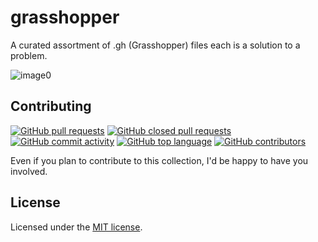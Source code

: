 # grasshopper
A curated assortment of .gh (Grasshopper) files each is a solution to a problem.

![image0](https://github.com/aashkann/grasshopper/assets/101568776/183cf1ce-3bfa-4a03-8cb3-e06c49aee98e)

## Contributing
[![GitHub pull requests](https://img.shields.io/github/issues-pr-raw/aashkann/grasshopper?style=flat-square&logo=data:image/png;base64,iVBORw0KGgoAAAANSUhEUgAAABgAAAAYCAYAAADgdz34AAAACXBIWXMAAAsTAAALEwEAmpwYAAAAAXNSR0IArs4c6QAAAARnQU1BAACxjwv8YQUAAADNSURBVHgB7VXbDcMgDHSjDpCRMgojZIOwQdMJ6CYZiRFco7qSi3gYSqV+5KSTcOTzEZAOgH8EIm7QgyAkeuat0IPQijAQX3DEB69tanivQdi1E3Uw8anhEQ6iyc2dSp5Rfcn0LURXvZdwHOKIHK/3TA9yPRNX8TdLzWQXzTbTs8Z3IIwPqEHusNBjonpmmYcRBi26CX6M0+A0GGwg8wQzcZ2CSoeKuP5Kh5W4LhgUdS1xrcWH7irWd+Im4sTwtxr0Oo7r95tsQYle3RA8AW71bDMxGCXJAAAAAElFTkSuQmCC)](https://github.com/aashkann/grasshopper)
[![GitHub closed pull requests](https://img.shields.io/github/issues-pr-closed-raw/aashkann/grasshopper?style=flat-square&logo=data:image/png;base64,iVBORw0KGgoAAAANSUhEUgAAABAAAAAPCAYAAADtc08vAAAACXBIWXMAAAsTAAALEwEAmpwYAAAAAXNSR0IArs4c6QAAAARnQU1BAACxjwv8YQUAAACbSURBVHgBnVJbEYAgELwIRCCCEYxgBJtoBBsYwQhGuQhEOL2Zc1wRFNgZPoB9sABRA0TEncNTC1QoN1ytWJMZDHyNXg1WEM+xs/8RjyDeKNOpy4iVE4zDjzBLv7BnDBg4Q4qwAKGP9qZk74jk8IiwPoCY6QvqjknWm20epOTJIsEGhiOVQPvLGyvVQF8Ce0vDd+3AwFML7AKLkg/1iD3k8fl0tQAAAABJRU5ErkJggg==)](https://github.com/aashkann/grasshopper/pulls?q=is%3Apr+is%3Aclosed)
[![GitHub commit activity](https://img.shields.io/github/commit-activity/m/aashkann/grasshopper?style=flat-square&logo=data:image/png;base64,iVBORw0KGgoAAAANSUhEUgAAABgAAAAYCAYAAADgdz34AAAACXBIWXMAAAsTAAALEwEAmpwYAAAAAXNSR0IArs4c6QAAAARnQU1BAACxjwv8YQUAAAC7SURBVHgB7VWBDYMwDMt2wU7gBE7ZCftg/WD9YPuAE3bCTukJOyEkUpBCRdsUgRAISxUlqe1ErVqAE2sDEQMmwPkr7AVUcBN3YyE5Gp7JFeLBZED5tyqGSa1RvCkaUO6uxL9q7kriEk8bRCQvMa9MXjlxyfF/SBl0QvpFcRd1NSmeBS185ki8Dzg+KVXi3PJfiI/Cuo+MG1ihKutgafDGqZbtVVUYDCeihROHw2WYJO+OucIE/u7nwdkMPUCUeIAsCfP+AAAAAElFTkSuQmCC)](https://github.com/aashkann/grasshopper/commits)
[![GitHub top language](https://img.shields.io/github/languages/top/aashkann/grasshopper?logo=dotnet&style=flat-square)](https://github.com/aashkann/grasshopper)
[![GitHub contributors](https://img.shields.io/github/contributors/aashkann/grasshopper?style=flat-square&logo=data:image/png;base64,iVBORw0KGgoAAAANSUhEUgAAABgAAAAYCAYAAADgdz34AAAACXBIWXMAAAsTAAALEwEAmpwYAAAAAXNSR0IArs4c6QAAAARnQU1BAACxjwv8YQUAAADnSURBVHgB7ZTRDcIwDETdTgAblAlgAzoCI7AJ2YBswAgdoWzACB2hI5i4ciULYseqkOhHn2Q1anKOfYkCsLEqEPGWYuS4/1RHE/hNcCT36Xj3T0bHBqauBidL7ZMJQqaSyHOqDZYut0kUVQZw2qDpiFos6tPnWVXVPn0PNE7/uhQ7sDsv69hfjYtmQ4rW0AW5waAsejjs6xXtOHXBFWo0IsmVBBxUecfjBvNnRLRzZWr1aNsXRHc5otXiqWAfMdmA+lm8tCs4cHLLvpnWKMR+CVBvXRKtHKWn4ghlzrAU1G+H34aNv/MGGsRggTYOMdwAAAAASUVORK5CYIIA)](https://github.com/aashkann/grasshopper/graphs/contributors)

Even if you plan to contribute to this collection, I'd be happy to have you involved.

## License

Licensed under the [MIT license]().
